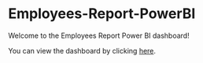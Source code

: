 # Employees-Report-PowerBI

Welcome to the Employees Report Power BI dashboard!

You can view the dashboard by clicking [here](https://app.powerbi.com/view?r=eyJrIjoiM2ZlNzNhNTEtNGEwMC00MTA0LThlMTgtZDMxMDgyY2E5NTRlIiwidCI6ImVhZjYyNGM4LWEwYzQtNDE5NS04N2QyLTQ0M2U1ZDc1MTZjZCIsImMiOjh9).
